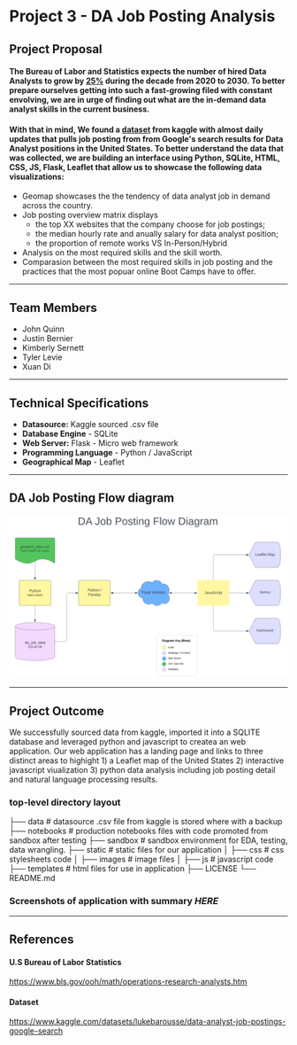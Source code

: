 # Project 3 - DA Job Posting Analysis
## Project Proposal
#### The Bureau of Labor and Statistics expects the number of hired Data Analysts to grow by [25%](doc:https://www.bls.gov/ooh/math/operations-research-analysts.htm) during the decade from 2020 to 2030. To better prepare ourselves getting into such a fast-growing filed with constant envolving, we are in urge of finding out what are the in-demand data analyst skills in the current business. 

#### With that in mind, We found a [dataset](doc:https://www.kaggle.com/datasets/lukebarousse/data-analyst-job-postings-google-search) from kaggle with almost daily updates that pulls job posting from from Google's search results for Data Analyst positions in the United States. To better understand the data that was collected, we are building an interface using Python, SQLite, HTML, CSS, JS, Flask, Leaflet that allow us to showcase the following data visualizations:  
 - Geomap showcases the the tendency of data analyst job in demand across the country.
 - Job posting overview matrix displays 
   - the top XX websites that the company choose for job postings; 
   - the median hourly rate and anually salary for data analyst position; 
   - the proportion of remote works VS In-Person/Hybrid
 - Analysis on the most required skills and the skill worth.
 - Comparasion between the most required skills in job posting and the practices that the most popuar online Boot Camps have to offer. 
 

----
## Team Members
- John Quinn
- Justin Bernier
- Kimberly Sernett 
- Tyler Levie
- Xuan Di

----
## Technical Specifications 
- **Datasource:**  Kaggle sourced .csv file
- **Database Engine** - SQLite 
- **Web Server:** Flask - Micro web framework
- **Programming Language** - Python / JavaScript
- **Geographical Map** - Leaflet

----

## DA Job Posting Flow diagram
![Getting Started](static/images/Flow_Diagram.png)

----
## Project Outcome
We successfully sourced data from kaggle, imported it into a SQLITE database and leveraged python and javascript to createa an web application.  Our web application has a landing page and links to three distinct areas to highight 1) a Leaflet map of the United States  2) interactive javascript viualization 3) python data analysis including job posting detail and natural language processing results. 

### top-level directory layout

├── data                    # datasource .csv file from kaggle is stored where with a backup
├── notebooks               # production notebooks files with code promoted from sandbox after testing
├── sandbox                 # sandbox environment for EDA, testing, data wrangling.
├── static                  # static files for our application
│   ├── css                 # css stylesheets code
│   ├── images              # image files
│   ├── js                  # javascript code
├── templates               # html files for use in application
├── LICENSE
└── README.md

### Screenshots of application with summary *HERE* 

----
## References
#### U.S Bureau of Labor Statistics
https://www.bls.gov/ooh/math/operations-research-analysts.htm

#### Dataset
https://www.kaggle.com/datasets/lukebarousse/data-analyst-job-postings-google-search
